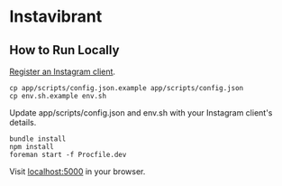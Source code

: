 # Instavibrant

## How to Run Locally

[Register an Instagram client](https://instagram.com/developer/clients/register/).

    cp app/scripts/config.json.example app/scripts/config.json
    cp env.sh.example env.sh

Update app/scripts/config.json and env.sh with your Instagram client's details.

    bundle install
    npm install
    foreman start -f Procfile.dev

Visit [localhost:5000](http://localhost:5000/) in your browser.
